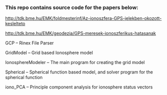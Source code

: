 ### This repo contains source code for the papers below:
http://tdk.bme.hu/EMK/foldmesterinf/Az-ionoszfera-GPS-jelekben-okozott-keslelteto

http://tdk.bme.hu/EMK/geodezia/GPS-meresek-ionoszferikus-hatasanak

GCP – Rinex File Parser

GridModel – Grid based Ionosphere model

IonosphereModeler – The main program for creating the grid model

Spherical – Spherical function based model, and solver program for the spherical function

iono_PCA – Principle component analysis for ionosphere status vectors

